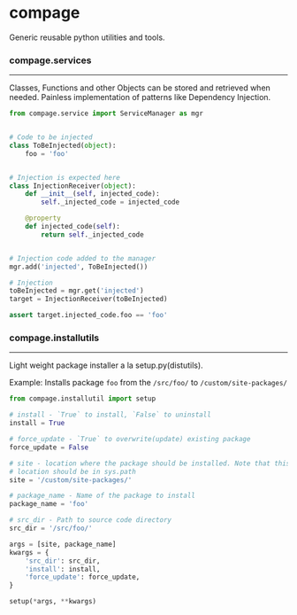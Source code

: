 # compage
Generic reusable python utilities and tools.

### compage.services
--------------------
Classes, Functions and other Objects can be stored and retrieved when needed. Painless implementation of patterns like Dependency Injection.
```python
from compage.service import ServiceManager as mgr


# Code to be injected
class ToBeInjected(object):
    foo = 'foo'


# Injection is expected here
class InjectionReceiver(object):
    def __init__(self, injected_code):
        self._injected_code = injected_code

    @property
    def injected_code(self):
        return self._injected_code


# Injection code added to the manager
mgr.add('injected', ToBeInjected())

# Injection
toBeInjected = mgr.get('injected')
target = InjectionReceiver(toBeInjected)

assert target.injected_code.foo == 'foo'

```

### compage.installutils
-------------------------
Light weight package installer a la setup.py(distutils).

Example: Installs package `foo` from the `/src/foo/` to `/custom/site-packages/`

```python
from compage.installutil import setup

# install - `True` to install, `False` to uninstall
install = True

# force_update - `True` to overwrite(update) existing package
force_update = False

# site - location where the package should be installed. Note that this
# location should be in sys.path
site = '/custom/site-packages/'

# package_name - Name of the package to install
package_name = 'foo'

# src_dir - Path to source code directory
src_dir = '/src/foo/'

args = [site, package_name]
kwargs = {
    'src_dir': src_dir,
    'install': install,
    'force_update': force_update,
}

setup(*args, **kwargs)

```
